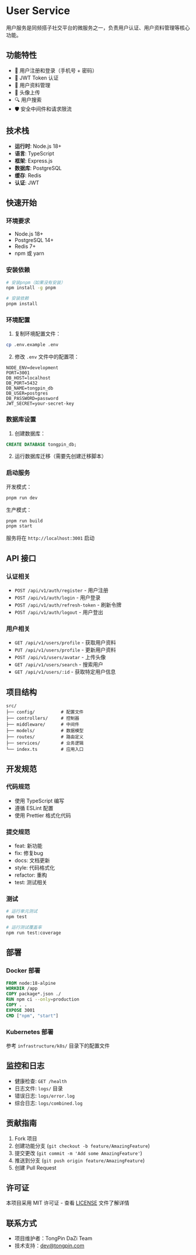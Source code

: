 # User Service

用户服务是同频搭子社交平台的微服务之一，负责用户认证、用户资料管理等核心功能。

## 功能特性

- 🔐 用户注册和登录（手机号 + 密码）
- 🔑 JWT Token 认证
- 👤 用户资料管理
- 📸 头像上传
- 🔍 用户搜索
- 🛡️ 安全中间件和请求限流

## 技术栈

- **运行时**: Node.js 18+
- **语言**: TypeScript
- **框架**: Express.js
- **数据库**: PostgreSQL
- **缓存**: Redis
- **认证**: JWT

## 快速开始

### 环境要求

- Node.js 18+
- PostgreSQL 14+
- Redis 7+
- npm 或 yarn

### 安装依赖

```bash
# 安装pnpm（如果没有安装）
npm install -g pnpm

# 安装依赖
pnpm install
```

### 环境配置

1. 复制环境配置文件：
```bash
cp .env.example .env
```

2. 修改 `.env` 文件中的配置项：
```env
NODE_ENV=development
PORT=3001
DB_HOST=localhost
DB_PORT=5432
DB_NAME=tongpin_db
DB_USER=postgres
DB_PASSWORD=password
JWT_SECRET=your-secret-key
```

### 数据库设置

1. 创建数据库：
```sql
CREATE DATABASE tongpin_db;
```

2. 运行数据库迁移（需要先创建迁移脚本）

### 启动服务

开发模式：
```bash
pnpm run dev
```

生产模式：
```bash
pnpm run build
pnpm start
```

服务将在 `http://localhost:3001` 启动

## API 接口

### 认证相关

- `POST /api/v1/auth/register` - 用户注册
- `POST /api/v1/auth/login` - 用户登录
- `POST /api/v1/auth/refresh-token` - 刷新令牌
- `POST /api/v1/auth/logout` - 用户登出

### 用户相关

- `GET /api/v1/users/profile` - 获取用户资料
- `PUT /api/v1/users/profile` - 更新用户资料
- `POST /api/v1/users/avatar` - 上传头像
- `GET /api/v1/users/search` - 搜索用户
- `GET /api/v1/users/:id` - 获取特定用户信息

## 项目结构

```
src/
├── config/          # 配置文件
├── controllers/     # 控制器
├── middleware/      # 中间件
├── models/          # 数据模型
├── routes/          # 路由定义
├── services/        # 业务逻辑
└── index.ts         # 应用入口
```

## 开发规范

### 代码规范

- 使用 TypeScript 编写
- 遵循 ESLint 配置
- 使用 Prettier 格式化代码

### 提交规范

- feat: 新功能
- fix: 修复bug
- docs: 文档更新
- style: 代码格式化
- refactor: 重构
- test: 测试相关

### 测试

```bash
# 运行单元测试
npm test

# 运行测试覆盖率
npm run test:coverage
```

## 部署

### Docker 部署

```dockerfile
FROM node:18-alpine
WORKDIR /app
COPY package*.json ./
RUN npm ci --only=production
COPY . .
EXPOSE 3001
CMD ["npm", "start"]
```

### Kubernetes 部署

参考 `infrastructure/k8s/` 目录下的配置文件

## 监控和日志

- 健康检查: `GET /health`
- 日志文件: `logs/` 目录
- 错误日志: `logs/error.log`
- 综合日志: `logs/combined.log`

## 贡献指南

1. Fork 项目
2. 创建功能分支 (`git checkout -b feature/AmazingFeature`)
3. 提交更改 (`git commit -m 'Add some AmazingFeature'`)
4. 推送到分支 (`git push origin feature/AmazingFeature`)
5. 创建 Pull Request

## 许可证

本项目采用 MIT 许可证 - 查看 [LICENSE](LICENSE) 文件了解详情

## 联系方式

- 项目维护者：TongPin DaZi Team
- 技术支持：dev@tongpin.com